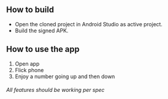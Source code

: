 ## How to build
- Open the cloned project in Android Studio as active project.
- Build the signed APK.

## How to use the app
1. Open app
2. Flick phone
3. Enjoy a number going up and then down

###### All features should be working per spec